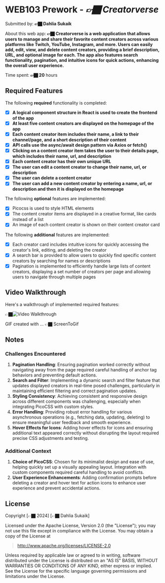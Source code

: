 # WEB103 Prework - *👉🏿 Creatorverse*

Submitted by: **👉🏿 Dahlia Sukaik**

About this web app: **👉🏿 Creatorverse is a web application that allows users to manage and share their favorite content creators across various platforms like Twitch, YouTube, Instagram, and more. Users can easily add, edit, view, and delete content creators, providing a brief description, URL, and optional image for each. The app also features search functionality, pagination, and intuitive icons for quick actions, enhancing the overall user experience.**

Time spent: **👉🏿 20** hours

## Required Features

The following **required** functionality is completed:

<!-- 👉🏿👉🏿👉🏿 Make sure to check off completed functionality below -->
- [x] **A logical component structure in React is used to create the frontend of the app**
- [x] **At least five content creators are displayed on the homepage of the app**
- [x] **Each content creator item includes their name, a link to their channel/page, and a short description of their content**
- [x] **API calls use the async/await design pattern via Axios or fetch()**
- [x] **Clicking on a content creator item takes the user to their details page, which includes their name, url, and description**
- [x] **Each content creator has their own unique URL**
- [x] **The user can edit a content creator to change their name, url, or description**
- [x] **The user can delete a content creator**
- [x] **The user can add a new content creator by entering a name, url, or description and then it is displayed on the homepage**

The following **optional** features are implemented:

- [x] Picocss is used to style HTML elements
- [x] The content creator items are displayed in a creative format, like cards instead of a list
- [x] An image of each content creator is shown on their content creator card

The following **additional** features are implemented:

- [x] Each creator card includes intuitive icons for quickly accessing the creator's link, editing, and deleting the creator
- [x] A search bar is provided to allow users to quickly find specific content creators by searching for names or descriptions
- [x] Pagination is implemented to efficiently handle large lists of content creators, displaying a set number of creators per page and allowing users to navigate through multiple pages

## Video Walkthrough

Here's a walkthrough of implemented required features:

👉🏿<img src='video/creatorverse-vid.gif' title='Video Walkthrough' width='' alt='Video Walkthrough' />

<!-- Replace this with whatever GIF tool you used! -->
GIF created with ...  👉🏿 ScreenToGif
<!-- Recommended tools:
[Kap](https://getkap.co/) for macOS
[ScreenToGif](https://www.screentogif.com/) for Windows
[peek](https://github.com/phw/peek) for Linux. -->

## Notes

### Challenges Encountered

1. **Pagination Handling**: Ensuring pagination worked correctly without navigating away from the page required careful handling of anchor tag behaviors and preventing default actions.
2. **Search and Filter**: Implementing a dynamic search and filter feature that updates displayed creators in real-time posed challenges, particularly in maintaining efficient filtering and correct pagination updates.
3. **Styling Consistency**: Achieving consistent and responsive design across different components was challenging, especially when integrating PicoCSS with custom styles.
4. **Error Handling**: Providing robust error handling for various asynchronous operations (e.g., fetching data, updating, deleting) to ensure meaningful user feedback and smooth experience.
5. **Hover Effects for Icons**: Adding hover effects for icons and ensuring additional text appeared correctly without disrupting the layout required precise CSS adjustments and testing.

### Additional Context

1. **Choice of PicoCSS**: Chosen for its minimalist design and ease of use, helping quickly set up a visually appealing layout. Integration with custom components required careful handling to avoid conflicts.
2. **User Experience Enhancements**: Adding confirmation prompts before deleting a creator and hover text for action icons to enhance user experience and prevent accidental actions.

## License

Copyright [👉🏿 2024] [👉🏿 Dahlia Sukaik]

Licensed under the Apache License, Version 2.0 (the "License"); you may not use this file except in compliance with the License. You may obtain a copy of the License at

> http://www.apache.org/licenses/LICENSE-2.0

Unless required by applicable law or agreed to in writing, software distributed under the License is distributed on an "AS IS" BASIS, WITHOUT WARRANTIES OR CONDITIONS OF ANY KIND, either express or implied. See the License for the specific language governing permissions and limitations under the License.
